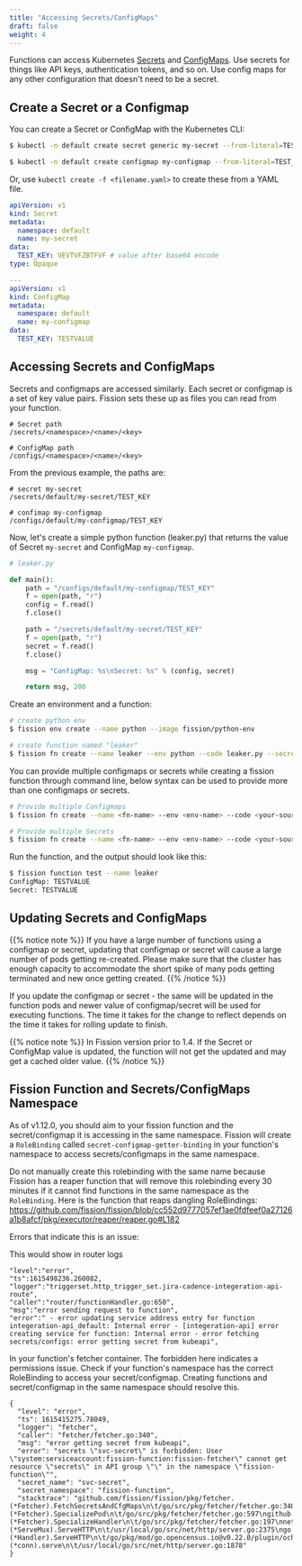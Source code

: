 ```yaml
---
title: "Accessing Secrets/ConfigMaps"
draft: false
weight: 4
---
```


Functions can access Kubernetes [Secrets](https://kubernetes.io/docs/concepts/configuration/secret/) and [ConfigMaps](https://kubernetes.io/docs/concepts/storage/volumes/#configmap).
Use secrets for things like API keys, authentication tokens, and so on.
Use config maps for any other configuration that doesn't need to be a secret.

## Create a Secret or a Configmap

You can create a Secret or ConfigMap with the Kubernetes CLI:

```bash
$ kubectl -n default create secret generic my-secret --from-literal=TEST_KEY="TESTVALUE"

$ kubectl -n default create configmap my-configmap --from-literal=TEST_KEY="TESTVALUE"
```

Or, use `kubectl create -f <filename.yaml>` to create these from a YAML file.

```yaml
apiVersion: v1
kind: Secret
metadata:
  namespace: default
  name: my-secret
data:
  TEST_KEY: VEVTVFZBTFVF # value after base64 encode
type: Opaque

---
apiVersion: v1
kind: ConfigMap
metadata:
  namespace: default
  name: my-configmap
data:
  TEST_KEY: TESTVALUE
```

## Accessing Secrets and ConfigMaps

Secrets and configmaps are accessed similarly.
Each secret or configmap is a set of key value pairs.
Fission sets these up as files you can read from your function.

```text
# Secret path
/secrets/<namespace>/<name>/<key>

# ConfigMap path
/configs/<namespace>/<name>/<key>
```

From the previous example, the paths are:

```text
# secret my-secret
/secrets/default/my-secret/TEST_KEY

# confimap my-configmap
/configs/default/my-configmap/TEST_KEY
```

Now, let's create a simple python function (leaker.py) that returns the value of Secret `my-secret` and ConfigMap `my-configmap`.

```python
# leaker.py

def main():
    path = "/configs/default/my-configmap/TEST_KEY"
    f = open(path, "r")
    config = f.read()
    f.close()

    path = "/secrets/default/my-secret/TEST_KEY"
    f = open(path, "r")
    secret = f.read()
    f.close()

    msg = "ConfigMap: %s\nSecret: %s" % (config, secret)

    return msg, 200
```

Create an environment and a function:

```bash
# create python env
$ fission env create --name python --image fission/python-env

# create function named "leaker"
$ fission fn create --name leaker --env python --code leaker.py --secret my-secret --configmap my-configmap
```

You can provide multiple configmaps or secrets while creating a fission function through command line, below syntax can be used to provide more than one configmaps or secrets.

```bash
# Provide multiple Configmaps
$ fission fn create --name <fn-name> --env <env-name> --code <your-source> --configmap <configmap-one> --configmap <configmap-two>

# Provide multiple Secrets
$ fission fn create --name <fn-name> --env <env-name> --code <your-source> --secret <secret-one> --secret <secret-two>
```

Run the function, and the output should look like this:

```bash
$ fission function test --name leaker
ConfigMap: TESTVALUE
Secret: TESTVALUE
```

## Updating Secrets and ConfigMaps

{{% notice note %}}
If you have a large number of functions using a configmap or secret, updating that configmap or secret will cause a large number of pods getting re-created.
Please make sure that the cluster has enough capacity to accommodate the short spike of many pods getting terminated and new once getting created.
{{% /notice %}}

If you update the configmap or secret - the same will be updated in the function pods and newer value of configmap/secret will be used for executing functions.
The time it takes for the change to reflect depends on the time it takes for rolling update to finish.

{{% notice note %}}
In Fission version prior to 1.4.
If the Secret or ConfigMap value is updated, the function will not get the updated and may get a cached older value.
{{% /notice %}}

## Fission Function and Secrets/ConfigMaps Namespace
As of v1.12.0, you should aim to your fission function and the secret/configmap it is accessing in the same namespace. Fission will create a `RoleBinding` called `secret-configmap-getter-binding` in your function's namespace to access secrets/configmaps in the same namespace.

Do not manually create this rolebinding with the same name because Fission has a reaper function that will remove this rolebinding every 30 minutes if it cannot find functions in the same namespace as the `RoleBinding`. Here is the function that reaps dangling RoleBindings: https://github.com/fission/fission/blob/cc552d9777057ef1ae0fdfeef0a27126a1b8afcf/pkg/executor/reaper/reaper.go#L182

Errors that indicate this is an issue:

This would show in router logs
```
"level":"error",
"ts":1615498236.260082,
"logger":"triggerset.http_trigger_set.jira-cadence-integeration-api-route",
"caller":"router/functionHandler.go:650",
"msg":"error sending request to function",
"error":" - error updating service address entry for function integeration-api_default: Internal error - [integeration-api] error creating service for function: Internal error - error fetching secrets/configs: error getting secret from kubeapi",
```

In your function's fetcher container. The forbidden here indicates a permissions issue. Check if your function's namespace has the correct RoleBinding to access your secret/configmap. Creating functions and secret/configmap in the same namespace should resolve this.
```
{
  "level": "error",
  "ts": 1615415275.78049,
  "logger": "fetcher",
  "caller": "fetcher/fetcher.go:340",
  "msg": "error getting secret from kubeapi",
  "error": "secrets \"svc-secret\" is forbidden: User \"system:serviceaccount:fission-function:fission-fetcher\" cannot get resource \"secrets\" in API group \"\" in the namespace \"fission-function\"",
  "secret_name": "svc-secret",
  "secret_namespace": "fission-function",
  "stacktrace": "github.com/fission/fission/pkg/fetcher.(*Fetcher).FetchSecretsAndCfgMaps\n\t/go/src/pkg/fetcher/fetcher.go:340\ngithub.com/fission/fission/pkg/fetcher.(*Fetcher).SpecializePod\n\t/go/src/pkg/fetcher/fetcher.go:597\ngithub.com/fission/fission/pkg/fetcher.(*Fetcher).SpecializeHandler\n\t/go/src/pkg/fetcher/fetcher.go:197\nnet/http.HandlerFunc.ServeHTTP\n\t/usr/local/go/src/net/http/server.go:1995\nnet/http.(*ServeMux).ServeHTTP\n\t/usr/local/go/src/net/http/server.go:2375\ngo.opencensus.io/plugin/ochttp.(*Handler).ServeHTTP\n\t/go/pkg/mod/go.opencensus.io@v0.22.0/plugin/ochttp/server.go:86\nnet/http.serverHandler.ServeHTTP\n\t/usr/local/go/src/net/http/server.go:2774\nnet/http.(*conn).serve\n\t/usr/local/go/src/net/http/server.go:1878"
}
```


